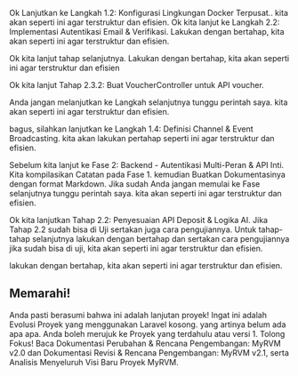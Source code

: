 Ok Lanjutkan ke Langkah 1.2: Konfigurasi Lingkungan Docker Terpusat.. kita akan seperti ini agar terstruktur dan efisien.
Ok kita lanjut ke Langkah 2.2: Implementasi Autentikasi Email & Verifikasi. Lakukan dengan bertahap, kita akan seperti ini agar terstruktur dan efisien.

Ok kita lanjut tahap selanjutnya. Lakukan dengan bertahap, kita akan seperti ini agar terstruktur dan efisien

Ok kita lanjut Tahap 2.3.2: Buat VoucherController untuk API voucher.

Anda jangan melanjutkan ke Langkah selanjutnya tunggu perintah saya. kita akan seperti ini agar terstruktur dan efisien.

bagus, silahkan lanjutkan ke Langkah 1.4: Definisi Channel & Event Broadcasting. kita akan lakukan pertahap seperti ini agar terstruktur dan efisien.

Sebelum kita lanjut ke Fase 2: Backend - Autentikasi Multi-Peran & API Inti.
Kita kompilasikan Catatan pada Fase 1. kemudian Buatkan Dokumentasinya dengan format Markdown.
Jika sudah Anda jangan memulai ke Fase selanjutnya tunggu perintah saya. kita akan seperti ini agar terstruktur dan efisien.

Ok kita lanjutkan Tahap 2.2: Penyesuaian API Deposit & Logika AI. Jika Tahap 2.2 sudah bisa di Uji sertakan juga cara pengujiannya. Untuk tahap-tahap selanjutnya lakukan dengan bertahap dan sertakan cara pengujiannya jika sudah bisa di uji, kita akan seperti ini agar terstruktur dan efisien.

lakukan dengan bertahap, kita akan seperti ini agar terstruktur dan efisien.

## Memarahi!

Anda pasti berasumi bahwa ini adalah lanjutan proyek!
Ingat ini adalah Evolusi Proyek yang menggunakan Laravel kosong. yang artinya belum ada apa apa.
Anda boleh merujuk ke Proyek yang terdahulu atau versi 1.
Tolong Fokus! Baca Dokumentasi Perubahan & Rencana Pengembangan: MyRVM v2.0 dan Dokumentasi Revisi & Rencana Pengembangan: MyRVM v2.1, serta Analisis Menyeluruh Visi Baru Proyek MyRVM.
